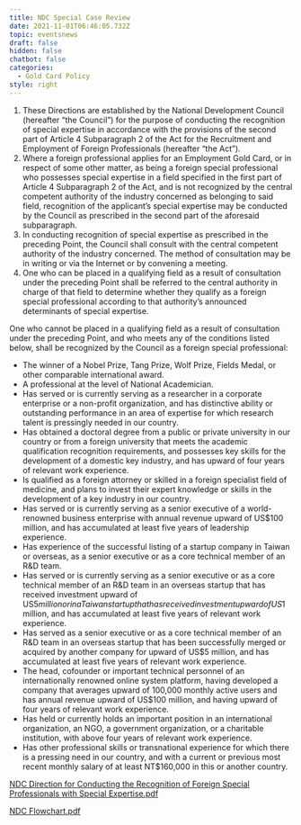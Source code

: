 ```yaml
---
title: NDC Special Case Review
date: 2021-11-01T06:46:05.732Z
topic: eventsnews
draft: false
hidden: false
chatbot: false
categories:
  - Gold Card Policy
style: right
---
```

1. These Directions are established by the National Development Council (hereafter “the Council”) for the purpose of conducting the recognition of special expertise in accordance with the provisions of the second part of Article 4 Subparagraph 2 of the Act for the Recruitment and Employment of Foreign Professionals (hereafter “the Act”).
2. Where a foreign professional applies for an Employment Gold Card, or in respect of some other matter, as being a foreign special professional who possesses special expertise in a field specified in the first part of Article 4 Subparagraph 2 of the Act, and is not recognized by the central competent authority of the industry concerned as belonging to said field, recognition of the applicant’s special expertise may be conducted by the Council as prescribed in the second part of the aforesaid subparagraph.
3. In conducting recognition of special expertise as prescribed in the preceding Point, the Council shall consult with the central competent authority of the industry concerned. The method of consultation may be in writing or via the Internet or by convening a meeting.
4. One who can be placed in a qualifying field as a result of consultation under the preceding Point shall be referred to the central authority in charge of that field to determine whether they qualify as a foreign special professional according to that authority’s announced determinants of special expertise. 

One who cannot be placed in a qualifying field as a result of consultation under the preceding Point, and who meets any of the conditions listed below, shall be recognized by the Council as a foreign special professional:

* The winner of a Nobel Prize, Tang Prize, Wolf Prize, Fields Medal, or other comparable international award.
* A professional at the level of National Academician.
* Has served or is currently serving as a researcher in a corporate enterprise or a non-profit organization, and has distinctive ability or outstanding performance in an area of expertise for which research talent is pressingly needed in our country.
* Has obtained a doctoral degree from a public or private university in our country or from a foreign university that meets the academic qualification recognition requirements, and possesses key skills for the development of a domestic key industry, and has upward of four years of relevant work experience.
* Is qualified as a foreign attorney or skilled in a foreign specialist field of medicine, and plans to invest their expert knowledge or skills in the development of a key industry in our country.
* Has served or is currently serving as a senior executive of a world-renowned business enterprise with annual revenue upward of US$100 million, and has accumulated at least five years of leadership experience.
* Has experience of the successful listing of a startup company in Taiwan or overseas, as a senior executive or as a core technical member of an R&D team.
* Has served or is currently serving as a senior executive or as a core technical member of an R&D team in an overseas startup that has received investment upward of US$5 million or in a Taiwan startup that has received investment upward of US$1 million, and has accumulated at least five years of relevant work experience.
* Has served as a senior executive or as a core technical member of an R&D team in an overseas startup that has been successfully merged or acquired by another company for upward of US$5 million, and has accumulated at least five years of relevant work experience.
* The head, cofounder or important technical personnel of an internationally renowned online system platform, having developed a company that averages upward of 100,000 monthly active users and has annual revenue upward of US$100 million, and having upward of four years of relevant work experience.
* Has held or currently holds an important position in an international organization, an NGO, a government organization, or a charitable institution, with above four years of relevant work experience.
* Has other professional skills or transnational experience for which there is a pressing need in our country, and with a current or previous most recent monthly salary of at least NT$160,000 in this or another country.

[NDC Direction for Conducting the Recognition of Foreign Special Professionals with Special Expertise.pdf](https://ws.ndc.gov.tw/Download.ashx?u=LzAwMS9hZG1pbmlzdHJhdG9yLzI5L3JlbGZpbGUvMC8xNDYyOC8yZWMzNzkxOC01MjcxLTRlNmMtOTQ0Zi05OWQzNDg3YTkwOTQucGRm&n=MjAyMTEwMjXmnIPllYboqo3lrpropoHpu54o6Iux5paH54mIKS5wZGY%3d&icon=..pdf "to NDC Direction for Conducting the Recognition of Foreign Special Professionals with Special Expertise Document")

[NDC Flowchart.pdf](https://ws.ndc.gov.tw/Download.ashx?u=LzAwMS9hZG1pbmlzdHJhdG9yLzI5L3JlbGZpbGUvMC8xNDYyOC8xNzkxYTExYi03NzViLTQzZDQtYmMzZC00M2YyZjdmZWU5MGUucGRm&n=TkRDIEZsb3djaGFydC5wZGY%3d&icon=..pdf " to NDC Flowchart")
